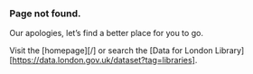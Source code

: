 ### Page not found.

Our apologies, let’s find a better place for you to go. 

Visit the [homepage][/] or search the [Data for London Library][https://data.london.gov.uk/dataset?tag=libraries].